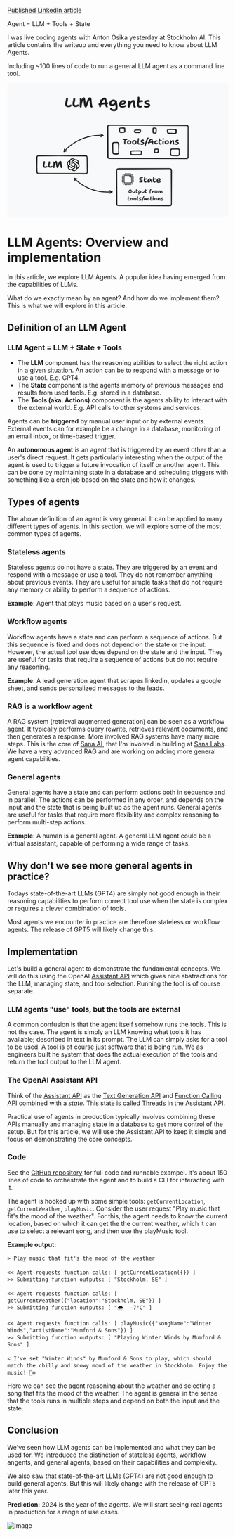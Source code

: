 [Published LinkedIn article](https://www.linkedin.com/posts/viktor-qvarfordt_agent-llm-tools-state-i-was-live-coding-activity-7153995300280401920-Dp6K)

Agent = LLM + Tools + State

I was live coding agents with Anton Osika yesterday at Stockholm AI. This article contains the writeup and everything you need to know about LLM Agents.

Including ~100 lines of code to run a general LLM agent as a command line tool.


![](../assets/llm-agents.png)

# LLM Agents: Overview and implementation

In this article, we explore LLM Agents. A popular idea having emerged from the capabilities of LLMs.

What do we exactly mean by an agent? And how do we implement them? This is what we will explore in this article.

## Definition of an LLM Agent

### LLM Agent = LLM + State + Tools

* The **LLM** component has the reasoning abilities to select the right action in a given situation. An action can be to respond with a message or to use a tool. E.g. GPT4.
* The **State** component is the agents memory of previous messages and results from used tools. E.g. stored in a database.
* The **Tools (aka. Actions)** component is the agents ability to interact with the external world. E.g. API calls to other systems and services.

Agents can be **triggered** by manual user input or by external events. External events can for example be a change in a database, monitoring of an email inbox, or time-based trigger.

An **autonomous agent** is an agent that is triggered by an event other than a user's direct request. It gets particularly interesting when the output of the agent is used to trigger a future invocation of itself or another agent. This can be done by maintaining state in a database and scheduling triggers with something like a cron job based on the state and how it changes.

## Types of agents

The above definition of an agent is very general. It can be applied to many different types of agents. In this section, we will explore some of the most common types of agents.

### Stateless agents

Stateless agents do not have a state. They are triggered by an event and respond with a message or use a tool. They do not remember anything about previous events. They are useful for simple tasks that do not require any memory or ability to perform a sequence of actions.

**Example**: Agent that plays music based on a user's request.

### Workflow agents

Workflow agents have a state and can perform a sequence of actions. But this sequence is fixed and does not depend on the state or the input. However, the actual tool use does depend on the state and the input. They are useful for tasks that require a sequence of actions but do not require any reasoning.

**Example**: A lead generation agent that scrapes linkedin, updates a google sheet, and sends personalized messages to the leads.

### RAG is a workflow agent

A RAG system (retrieval augmented generation) can be seen as a workflow agent. It typically performs query rewrite, retrieves relevant documents, and then generates a response. More involved RAG systems have many more steps. This is the core of [Sana AI](https://sana.ai/), that I'm involved in building at [Sana Labs](https://sanalabs.com/). We have a very advanced RAG and are working on adding more general agent capabilities.

### General agents

General agents have a state and can perform actions both in sequence and in parallel. The actions can be performed in any order, and depends on the input and the state that is being built up as the agent runs. General agents are useful for tasks that require more flexibility and complex reasoning to perform multi-step actions.

**Example**: A human is a general agent. A general LLM agent could be a virtual assisstant, capable of performing a wide range of tasks.

## Why don't we see more general agents in practice?

Todays state-of-the-art LLMs (GPT4) are simply not good enough in their reasoning capabilities to perform correct tool use when the state is complex or requires a clever combination of tools.

Most agents we encounter in practice are therefore stateless or workflow agents. The release of GPT5 will likely change this.

## Implementation

Let's build a general agent to demonstrate the fundamental concepts. We will do this using the OpenAI [Assistant API](https://platform.openai.com/docs/assistants/overview) which gives nice abstractions for the LLM, managing state, and tool selection. Running the tool is of course separate.

### LLM agents "use" tools, but the tools are external

A common confusion is that the agent itself somehow runs the tools. This is not the case. The agent is simply an LLM knowing what tools it has available; described in text in its prompt. The LLM can simply asks for a tool to be used. A tool is of course just software that is being run. We as engineers built he system that does the actual execution of the tools and return the tool output to the LLM agent.

### The OpenAI Assistant API

Think of the [Assistant API](https://platform.openai.com/docs/assistants/overview) as the [Text Generation API](https://platform.openai.com/docs/guides/text-generation) and [Function Calling API](https://platform.openai.com/docs/guides/function-calling) combined with a _state_. This state is called [Threads](https://platform.openai.com/docs/assistants/how-it-works/managing-threads-and-messages) in the Assistant API.

Practical use of agents in production typically involves combining these APIs manually and managing state in a database to get more control of the setup. But for this article, we will use the Assistant API to keep it simple and focus on demonstrating the core concepts.

### Code

See the [GitHub repository](https://github.com/viktorqvarfordt/llm-agent-demo) for full code and runnable exampel. It's about 150 lines of code to orchestrate the agent and to build a CLI for interacting with it.

The agent is hooked up with some simple tools: `getCurrentLocation`, `getCurrentWeather`, `playMusic`. Consider the user request "Play music that fit's the mood of the weather". For this, the agent needs to know the current location, based on which it can get the the current weather, which it can use to select a relevant song, and then use the playMusic tool.

**Example output:**

```
> Play music that fit's the mood of the weather

<< Agent requests function calls: [ getCurrentLocation({}) ]
>> Submitting function outputs: [ "Stockholm, SE" ]

<< Agent requests function calls: [ getCurrentWeather({"location":"Stockholm, SE"}) ]
>> Submitting function outputs: [ "🌨  -7°C" ]

<< Agent requests function calls: [ playMusic({"songName":"Winter Winds","artistName":"Mumford & Sons"}) ]
>> Submitting function outputs: [ "Playing Winter Winds by Mumford & Sons" ]

< I've set "Winter Winds" by Mumford & Sons to play, which should match the chilly and snowy mood of the weather in Stockholm. Enjoy the music! 🎵❄️
```

Here we can see the agent reasoning about the weather and selecting a song that fits the mood of the weather. The agent is general in the sense that the tools runs in multiple steps and depend on both the input and the state.

## Conclusion

We've seen how LLM agents can be implemented and what they can be used for. We introduced the distinction of stateless agents, workflow angents, and general agents, based on their capabilities and complexity.

We also saw that state-of-the-art LLMs (GPT4) are not good enough to build general agents. But this will likely change with the release of GPT5 later this year.

**Prediction:** 2024 is the year of the agents. We will start seeing real agents in production for a range of use cases.

<img width="610" alt="image" src="https://github.com/ViktorQvarfordt/blog/assets/344809/affd55ca-b70a-40d3-8fb3-36eeb3c1becf">

